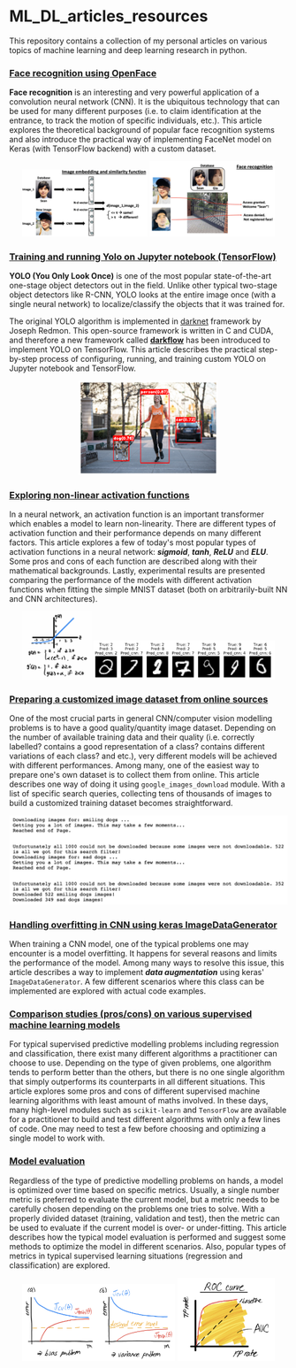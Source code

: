 # ML_DL_articles_resources

This repository contains a collection of my personal articles on various topics of machine learning and deep learning research in python.

### [Face recognition using OpenFace][7]

**Face recognition** is an interesting and very powerful application of a convolution neural network (CNN). It is the ubiquitous technology that can be used for many different purposes (i.e. to claim identification at the entrance, to track the motion of specific individuals, etc.). This article explores the theoretical background of popular face recognition systems and also introduce the practical way of implementing FaceNet model on Keras (with TensorFlow backend) with a custom dataset.

<p align="center">
<img src="images/face_recognition_embedding_example.png" width="45%">
<img src="images/face_recognition_face_recognition_example.png" width="45%">
</p>

### [Training and running Yolo on Jupyter notebook (TensorFlow)][6]

**YOLO (You Only Look Once)** is one of the most popular state-of-the-art one-stage object detectors out in the field. Unlike other typical two-stage object detectors like R-CNN, YOLO looks at the entire image once (with a single neural network) to localize/classify the objects that it was trained for. 

The original YOLO algorithm is implemented in [darknet](https://github.com/pjreddie/darknet) framework by Joseph Redmon. This open-source framework is written in C and CUDA, and therefore a new framework called [**darkflow**](https://github.com/thtrieu/darkflow) has been introduced to implement YOLO on TensorFlow. This article describes the practical step-by-step process of configuring, running, and training custom YOLO on Jupyter notebook and TensorFlow.

<p align="center"><img src="images/TRYJN_test_image_output.png" width="50%"></p>

###  [Exploring non-linear activation functions][5]

In a neural network, an activation function is an important transformer which enables a model to learn non-linearity. There are different types of activation function and their performance depends on many different factors. This article explores a few of today's most popular types of activation functions in a neural network: ***sigmoid***, ***tanh***, ***ReLU*** and ***ELU***. Some pros and cons of each function are described along with their mathematical backgrounds. Lastly, experimental results are presented comparing the performance of the models with different activation functions when fitting the simple MNIST dataset (both on arbitrarily-built NN and CNN architectures).

<p align="center">
<img src="images/activation_funtion_elu.png" width="25%">
<img src="images/activation_wrongly_classified_cnn_nn_comparison.png" width="65%">
</p>

### [Preparing a customized image dataset from online sources][1]

One of the most crucial parts in general CNN/computer vision modelling problems is to have a good quality/quantity image dataset. Depending on the number of available training data and their quality (i.e. correctly labelled? contains a good representation of a class? contains different variations of each class? and etc.), very different models will be achieved with different performances. Among many, one of the easiest way to prepare one's own dataset is to collect them from online. This article describes one way of doing it using `google_images_download` module. With a list of specific search queries, collecting tens of thousands of images to build a customized training dataset becomes straightforward.

<p align="center"><img src="images/gid_output_example.png" width="600"></p>

### [Handling overfitting in CNN using keras ImageDataGenerator][2]

When training a CNN model, one of the typical problems one may encounter is a model overfitting. It happens for several reasons and limits the performance of the model. Among many ways to resolve this issue, this article describes a way to implement ***data augmentation*** using keras' `ImageDataGenerator`. A few different scenarios where this class can be implemented are explored with actual code examples. 

### [Comparison studies (pros/cons) on various supervised machine learning models][3]

For typical supervised predictive modelling problems including regression and classification, there exist many different algorithms a practitioner can choose to use. Depending on the type of given problems, one algorithm tends to perform better than the others, but there is no one single algorithm that simply outperforms its counterparts in all different situations. This article explores some pros and cons of different supervised machine learning algorithms with least amount of maths involved. In these days, many high-level modules such as `scikit-learn` and `TensorFlow` are available for a practitioner to build and test different algorithms with only a few lines of code. One may need to test a few before choosing and optimizing a single model to work with. 

### [Model evaluation][4]

Regardless of the type of predictive modelling problems on hands, a model is optimized over time based on specific metrics. Usually, a single number metric is preferred to evaluate the current model, but a metric needs to be carefully chosen depending on the problems one tries to solve. With a properly divided dataset (training, validation and test), then the metric can be used to evaluate if the current model is over- or under-fitting. This article describes how the typical model evaluation is performed and suggest some methods to optimize the model in different scenarios. Also, popular types of metrics in typical supervised learning situations (regression and classification) are explored.

<p align="center">
<img src="images/learning_curve.png" width="55%">
<img src="images/ROC_curve.png" width="35%">
</p>



[1]:https://github.com/sungsujaing/ML_DL_articles_resources/blob/master/Articles/Preparing%20your%20own%20image%20dataset.md
[2]: https://github.com/sungsujaing/ML_DL_articles_resources/blob/master/Articles/Handling%20overfitting%20in%20CNN%20using%20keras%20ImageDataGenerator.md
[3]: https://github.com/sungsujaing/ML_DL_articles_resources/blob/master/Articles/SupervisedML_ComparativeStudies.md
[4]:https://github.com/sungsujaing/ML_DL_articles_resources/blob/master/Articles/Model%20evaluation.md
[5]: https://github.com/sungsujaing/ML_DL_articles_resources/blob/master/Articles/Exploring%20non-linear%20activation%20functions.md

[6]: https://github.com/sungsujaing/ML_DL_articles_resources/blob/master/Articles/Training%20and%20running%20Yolo%20on%20Jupyter%20notebook%20(tensorflow).md

[7]: https://github.com/sungsujaing/ML_DL_articles_resources/blob/master/Articles/Face%20recognition%20using%20OpenFace.md
